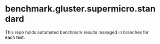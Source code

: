 # benchmark.gluster.supermicro.standard
This repo holds automated benchmark results managed in branches for each test.
